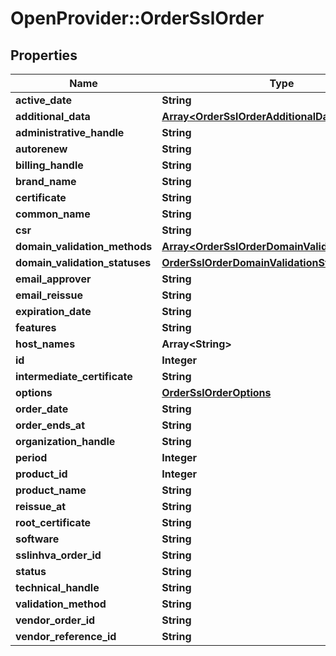 # OpenProvider::OrderSslOrder

## Properties
Name | Type | Description | Notes
------------ | ------------- | ------------- | -------------
**active_date** | **String** |  | [optional] 
**additional_data** | [**Array&lt;OrderSslOrderAdditionalData&gt;**](OrderSslOrderAdditionalData.md) |  | [optional] 
**administrative_handle** | **String** |  | [optional] 
**autorenew** | **String** |  | [optional] 
**billing_handle** | **String** |  | [optional] 
**brand_name** | **String** |  | [optional] 
**certificate** | **String** |  | [optional] 
**common_name** | **String** |  | [optional] 
**csr** | **String** |  | [optional] 
**domain_validation_methods** | [**Array&lt;OrderSslOrderDomainValidationMethods&gt;**](OrderSslOrderDomainValidationMethods.md) |  | [optional] 
**domain_validation_statuses** | [**OrderSslOrderDomainValidationStatuses**](OrderSslOrderDomainValidationStatuses.md) |  | [optional] 
**email_approver** | **String** |  | [optional] 
**email_reissue** | **String** |  | [optional] 
**expiration_date** | **String** |  | [optional] 
**features** | **String** |  | [optional] 
**host_names** | **Array&lt;String&gt;** |  | [optional] 
**id** | **Integer** |  | [optional] 
**intermediate_certificate** | **String** |  | [optional] 
**options** | [**OrderSslOrderOptions**](OrderSslOrderOptions.md) |  | [optional] 
**order_date** | **String** |  | [optional] 
**order_ends_at** | **String** |  | [optional] 
**organization_handle** | **String** |  | [optional] 
**period** | **Integer** |  | [optional] 
**product_id** | **Integer** |  | [optional] 
**product_name** | **String** |  | [optional] 
**reissue_at** | **String** |  | [optional] 
**root_certificate** | **String** |  | [optional] 
**software** | **String** |  | [optional] 
**sslinhva_order_id** | **String** |  | [optional] 
**status** | **String** |  | [optional] 
**technical_handle** | **String** |  | [optional] 
**validation_method** | **String** |  | [optional] 
**vendor_order_id** | **String** |  | [optional] 
**vendor_reference_id** | **String** |  | [optional] 

